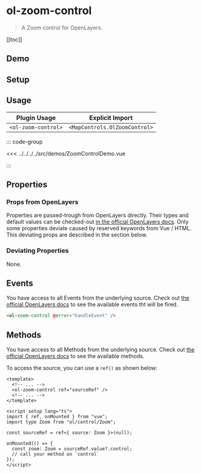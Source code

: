 # ol-zoom-control

> A Zoom control for OpenLayers.

[[toc]]

## Demo

<script setup>
import ZoomControlDemo from "@demos/ZoomControlDemo.vue"
</script>
<ClientOnly>
<ZoomControlDemo />
</ClientOnly>

## Setup

<!--@include: ../../mapcontrols.plugin.md-->

## Usage

| Plugin Usage        |        Explicit Import        |
| ------------------- | :---------------------------: |
| `<ol-zoom-control>` | `<MapControls.OlZoomControl>` |

::: code-group

<<< ../../../../src/demos/ZoomControlDemo.vue

:::

## Properties

### Props from OpenLayers

Properties are passed-trough from OpenLayers directly.
Their types and default values can be checked-out [in the official OpenLayers docs](https://openlayers.org/en/latest/apidoc/module-ol_source_ImageStatic-Static.html).
Only some properties deviate caused by reserved keywords from Vue / HTML.
This deviating props are described in the section below.

### Deviating Properties

None.

## Events

You have access to all Events from the underlying source.
Check out [the official OpenLayers docs](https://openlayers.org/en/latest/apidoc/module-ol_source_ImageStatic-Static.html) to see the available events tht will be fired.

```html
<ol-zoom-control @error="handleEvent" />
```

## Methods

You have access to all Methods from the underlying source.
Check out [the official OpenLayers docs](https://openlayers.org/en/latest/apidoc/module-ol_source_ImageStatic-Static.html) to see the available methods.

To access the source, you can use a `ref()` as shown below:

```vue
<template>
  <!-- ... -->
  <ol-zoom-control ref="sourceRef" />
  <!-- ... -->
</template>

<script setup lang="ts">
import { ref, onMounted } from "vue";
import type Zoom from "ol/control/Zoom";

const sourceRef = ref<{ source: Zoom }>(null);

onMounted(() => {
  const zoom: Zoom = sourceRef.value?.control;
  // call your method on `control`
});
</script>
```
